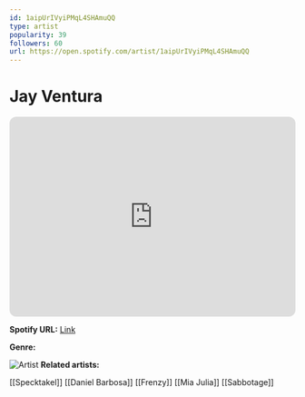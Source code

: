 ```yaml
---
id: 1aipUrIVyiPMqL4SHAmuQQ
type: artist
popularity: 39
followers: 60
url: https://open.spotify.com/artist/1aipUrIVyiPMqL4SHAmuQQ
---
```

# Jay Ventura

<iframe style="border-radius:12px" src="https://open.spotify.com/embed/artist/1aipUrIVyiPMqL4SHAmuQQ" width="100%" height="352" frameBorder="0" allowfullscreen="" allow="autoplay; clipboard-write; encrypted-media; fullscreen; picture-in-picture" loading="lazy"></iframe>

**Spotify URL:** [Link](https://open.spotify.com/artist/1aipUrIVyiPMqL4SHAmuQQ)

**Genre:** 

![Artist](https://i.scdn.co/image/ab6761610000e5eb09bf755c7b90146a5f5831f1)
**Related artists:**

[[Specktakel]]
[[Daniel Barbosa]]
[[Frenzy]]
[[Mia Julia]]
[[Sabbotage]]
